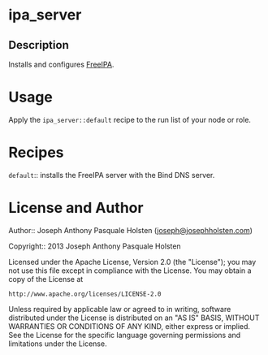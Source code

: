 # <a name="title"></a> ipa_server

## <a name="description"></a> Description

Installs and configures [FreeIPA](http://freeipa.org/page/Main_Page).

# <a name="usage"></a> Usage

Apply the `ipa_server::default` recipe to the run list of your node or
role.

# <a name="recipes"></a> Recipes

`default`:: installs the FreeIPA server with the Bind DNS server.

# <a name="license"></a> License and Author

Author:: Joseph Anthony Pasquale Holsten (<joseph@josephholsten.com>)

Copyright:: 2013 Joseph Anthony Pasquale Holsten

Licensed under the Apache License, Version 2.0 (the "License");
you may not use this file except in compliance with the License.
You may obtain a copy of the License at

    http://www.apache.org/licenses/LICENSE-2.0

Unless required by applicable law or agreed to in writing, software
distributed under the License is distributed on an "AS IS" BASIS,
WITHOUT WARRANTIES OR CONDITIONS OF ANY KIND, either express or implied.
See the License for the specific language governing permissions and
limitations under the License.
